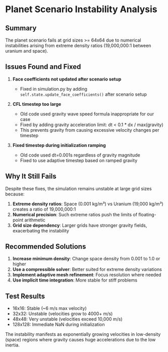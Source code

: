# Planet Scenario Instability Analysis

## Summary

The planet scenario fails at grid sizes >= 64x64 due to numerical instabilities arising from extreme density ratios (19,000,000:1 between uranium and space).

## Issues Found and Fixed

1. **Face coefficients not updated after scenario setup**
   - Fixed in simulation.py by adding `self.state.update_face_coefficients()` after scenario setup
   
2. **CFL timestep too large**
   - Old code used gravity wave speed formula inappropriate for our case
   - Fixed by adding gravity acceleration limit: dt < 0.1 * dx / max(gravity)
   - This prevents gravity from causing excessive velocity changes per timestep

3. **Fixed timestep during initialization ramping**
   - Old code used dt=0.001s regardless of gravity magnitude
   - Fixed to use adaptive timestep based on ramped gravity

## Why It Still Fails

Despite these fixes, the simulation remains unstable at large grid sizes because:

1. **Extreme density ratios**: Space (0.001 kg/m³) vs Uranium (19,000 kg/m³) creates a ratio of 19,000,000:1
2. **Numerical precision**: Such extreme ratios push the limits of floating-point arithmetic
3. **Grid size dependency**: Larger grids have stronger gravity fields, exacerbating the instability

## Recommended Solutions

1. **Increase minimum density**: Change space density from 0.001 to 1.0 or higher
2. **Use a compressible solver**: Better suited for extreme density variations
3. **Implement adaptive mesh refinement**: Focus resolution where needed
4. **Use implicit time integration**: More stable for stiff problems

## Test Results

- 16x16: Stable (~6 m/s max velocity)
- 32x32: Unstable (velocities grow to 4000+ m/s)
- 48x48: Very unstable (velocities exceed 10,000 m/s)
- 128x128: Immediate NaN during initialization

The instability manifests as exponentially growing velocities in low-density (space) regions where gravity causes huge accelerations due to the low inertia.